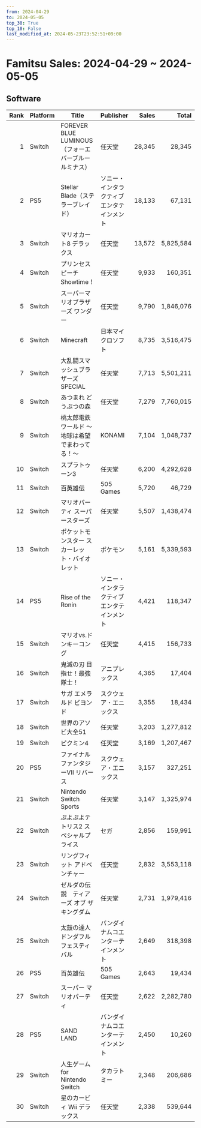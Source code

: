 ```yaml
---
from: 2024-04-29
to: 2024-05-05
top_30: True
top_10: False
last_modified_at: 2024-05-23T23:52:51+09:00
---
```

# Famitsu Sales: 2024-04-29 ~ 2024-05-05
## Software
| Rank | Platform | Title | Publisher | Sales | Total | Rate | New |
| -: | -- | -- | -- | -: | -: | -: | -- |
| 1 | Switch | FOREVER BLUE LUMINOUS（フォーエバーブルー ルミナス） | 任天堂 | 28,345 | 28,345 | 20% |  |
| 2 | PS5 | Stellar Blade（ステラーブレイド） | ソニー・インタラクティブエンタテインメント | 18,133 | 67,131 | 20% |  |
| 3 | Switch | マリオカート8 デラックス | 任天堂 | 13,572 | 5,825,584 | 20% |  |
| 4 | Switch | プリンセスピーチ Showtime！ | 任天堂 | 9,933 | 160,351 | 40% |  |
| 5 | Switch | スーパーマリオブラザーズ ワンダー | 任天堂 | 9,790 | 1,846,076 | 20% |  |
| 6 | Switch | Minecraft | 日本マイクロソフト | 8,735 | 3,516,475 | 20% |  |
| 7 | Switch | 大乱闘スマッシュブラザーズ SPECIAL | 任天堂 | 7,713 | 5,501,211 | 20% |  |
| 8 | Switch | あつまれ どうぶつの森 | 任天堂 | 7,279 | 7,760,015 | 20% |  |
| 9 | Switch | 桃太郎電鉄ワールド 〜地球は希望でまわってる！〜 | KONAMI | 7,104 | 1,048,737 | 20% |  |
| 10 | Switch | スプラトゥーン3 | 任天堂 | 6,200 | 4,292,628 | 20% |  |
| 11 | Switch | 百英雄伝 | 505 Games | 5,720 | 46,729 | 40% |  |
| 12 | Switch | マリオパーティ スーパースターズ | 任天堂 | 5,507 | 1,438,474 | 20% |  |
| 13 | Switch | ポケットモンスター スカーレット・バイオレット | ポケモン | 5,161 | 5,339,593 | 20% |  |
| 14 | PS5 | Rise of the Ronin | ソニー・インタラクティブエンタテインメント | 4,421 | 118,347 | 20% |  |
| 15 | Switch | マリオvs.ドンキーコング | 任天堂 | 4,415 | 156,733 | 20% |  |
| 16 | Switch | 鬼滅の刃 目指せ！最強隊士！ | アニプレックス | 4,365 | 17,404 | 60% |  |
| 17 | Switch | サガ エメラルド ビヨンド | スクウェア・エニックス | 3,355 | 18,434 | 60% |  |
| 18 | Switch | 世界のアソビ大全51 | 任天堂 | 3,203 | 1,277,812 | 20% |  |
| 19 | Switch | ピクミン4 | 任天堂 | 3,169 | 1,207,467 | 20% |  |
| 20 | PS5 | ファイナルファンタジーVII リバース | スクウェア・エニックス | 3,157 | 327,251 | 20% |  |
| 21 | Switch | Nintendo Switch Sports | 任天堂 | 3,147 | 1,325,974 | 20% |  |
| 22 | Switch | ぷよぷよテトリス2 スペシャルプライス | セガ | 2,856 | 159,991 | 20% |  |
| 23 | Switch | リングフィット アドベンチャー | 任天堂 | 2,832 | 3,553,118 | 20% |  |
| 24 | Switch | ゼルダの伝説　ティアーズ オブ ザ キングダム | 任天堂 | 2,731 | 1,979,416 | 20% |  |
| 25 | Switch | 太鼓の達人 ドンダフルフェスティバル | バンダイナムコエンターテインメント | 2,649 | 318,398 | 20% |  |
| 26 | PS5 | 百英雄伝 | 505 Games | 2,643 | 19,434 | 40% |  |
| 27 | Switch | スーパー マリオパーティ | 任天堂 | 2,622 | 2,282,780 | 20% |  |
| 28 | PS5 | SAND LAND | バンダイナムコエンターテインメント | 2,450 | 10,260 | 40% |  |
| 29 | Switch | 人生ゲーム for Nintendo Switch | タカラトミー | 2,348 | 206,686 | 20% |  |
| 30 | Switch | 星のカービィ Wii デラックス | 任天堂 | 2,338 | 539,644 | 20% |  |